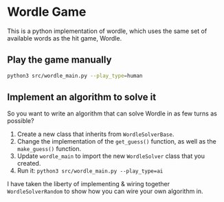 # Wordle Game

This is a python implementation of wordle, which uses the same set of available words as the hit game, Wordle.

## Play the game manually

```bash
python3 src/wordle_main.py --play_type=human
```

## Implement an algorithm to solve it

So you want to write an algorithm that can solve Wordle in as few turns as possible?

1. Create a new class that inherits from `WordleSolverBase`.
2. Change the implementation of the `get_guess()` function, as well as the `make_guess()` function.
3. Update `wordle_main` to import the new `WordleSolver` class that you created.
4. Run it: `python3 src/wordle_main.py --play_type=ai`

I have taken the liberty of implementing & wiring together `WordleSolverRandom` to show how you can wire your own algorithm in.